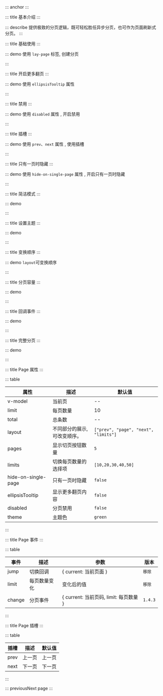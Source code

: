 ::: anchor
:::

::: title 基本介绍
:::

::: describe 提供极致的分页逻辑，既可轻松胜任异步分页，也可作为页面刷新式分页。
:::

::: title 基础使用
:::

::: demo 使用 `lay-page` 标签, 创建分页

<template>
  <lay-page  v-model="currentPage1" :limit="limit" :total="total11"></lay-page>
</template>

<script>
import { ref } from 'vue'

export default {
  setup() {
    const limit = ref(10)
    const total11 = ref(500)
    const currentPage1 = ref(1);

    return {
      limit,
      total1,
      currentPage1
    }
  }
}
</script>

:::

::: title 开启更多翻页
:::

::: demo 使用 `ellipsisTooltip` 属性

<template>
<lay-space direction="vertical" fill wrap size="lg">
    <lay-switch v-model="ellipsisTooltip"></lay-switch>
    <lay-page v-model="currentPage2"  :ellipsisTooltip="ellipsisTooltip" :limit="limit" :total="total_new"></lay-page>
</lay-space>
</template>

<script>
import { ref } from 'vue'

export default {
  setup() {

    const limit = ref(10)
    const total_new = ref(100)
    const currentPage2 = ref(1);
    const ellipsisTooltip = ref(true)
    return {
      limit,
      total_new,
      layout2,
      currentPage2,
      ellipsisTooltip
    }
  }
}
</script>

:::

::: title 禁用
:::

::: demo 使用 `disabled` 属性 , 开启禁用

<template>
<lay-space direction="vertical" fill wrap size="lg">
    <lay-switch v-model="disabled2"></lay-switch>
    <lay-page v-model="currentPage2"  :disabled="disabled2" :limit="limit" :total="total2"></lay-page>
</lay-space>
</template>

<script>
import { ref } from 'vue'

export default {
  setup() {

    const limit = ref(10)
    const total2 = ref(100)
    const currentPage2 = ref(1);
    const disabled2 = ref(true)
    return {
      limit,
      total2,
      layout2,
      currentPage2,
      disabled2
    }
  }
}
</script>

:::

::: title 插槽
:::

::: demo 使用 `prev`、`next` 属性 , 使用插槽

<template>
    <lay-page v-model="currentPage3"  :limit="limit" :total="total3">
    <template  #prev>
    prev
    </template>
    <template  #next>
    next
    </template>
    </lay-page>
</template>

<script>
import { ref } from 'vue'

export default {
  setup() {

    const limit = ref(10)
    const total3 = ref(100)
    const currentPage3 = ref(1);
    return {
      limit,
      total3,
      currentPage3
    }
  }
}
</script>

:::

::: title 只有一页时隐藏
:::

::: demo 使用 `hide-on-single-page` 属性 , 开启只有一页时隐藏

<template>
  <lay-space direction="vertical" fill wrap size="lg">
    <lay-switch v-model="active1"></lay-switch>
    <lay-page :hide-on-single-page="active1" v-model="currentPage"  :limit="limit" :total="total"></lay-page>
  </lay-space>
</template>

<script>
import { ref } from 'vue'

export default {
  setup() {

    const limit = ref(10)
    const total = ref(10)
    const currentPage = ref(1);
    const  active1 = ref(false)
    return {
      limit,
      total,
      layout,
      currentPage,
      active1
    }
  }
}
</script>

:::

::: title 简洁模式
:::

::: demo

<template>
  <lay-page simple   v-model="current1" :total="total1"></lay-page>
</template>

<script>
import { ref } from 'vue'

export default {
  setup() {

    const limit1 = ref(10);
    const total1 = ref(100);
    const current1 = ref(1);

    return {
      limit1,
      total1,
      current1
    }
  }
}
</script>

:::

::: title 设置主题
:::

::: demo

<template>
  <lay-page :limit="limit2" :total="total2" theme="blue"></lay-page>
</template>

<script>
import { ref } from 'vue'

export default {
  setup() {

    const limit2 = ref(10)
    const total2 = ref(100)

    return {
      limit2,
      total2,
    }
  }
}
</script>

:::

::: title 变换顺序
:::

::: demo `layout`可变换顺序

<template>
  <lay-page :limit="limit4" :total="total4" :layout="layout4"></lay-page>
</template>

<script>
import { ref } from 'vue'

export default {
  setup() {

    const limit4 = ref(10)
    const total4 = ref(100)
    const layout4 = ref(["page", "limits", "prev", "refresh", "count", "next",  "skip", ])
    return {
      limit4,
      total4,
      layout4
    }
  }
}
</script>

:::

::: title 分页容量
:::

::: demo

<template>
  <lay-page :limit="limit3" :total="total3"  :limits="limits3"></lay-page>
</template>

<script>
import { ref } from 'vue'

export default {
  setup() {

    const limit3 = ref(5)
    const total3 = ref(125)
    const limits3 = ref([5, 10, 50, 100, 200])

    return {
      limit3,
      total3,
      limits3
    }
  }
}
</script>

:::

::: title 回调事件
:::

::: demo

<template>
  <lay-page :limit="limit4" :total="total4" @change="change4" ></lay-page>
</template>

<script>
import { ref } from 'vue'
import { layer } from "@layui/layui-vue";

export default {
  setup() {

    const limit4 = ref(20)
    const total4 = ref(100)
    const change4 = ({ current, limit }) => {
      layer.msg("current:" + current + " limit:" + limit);
    }

    return {
      limit4,
      total4,
      change4
    }
  }
}
</script>

:::

::: title 完整分页
:::

::: demo

<template>
  <lay-button-container>
    <lay-button type="primary" size="sm" @click="changeCurrent5">update model {{ current5 }}</lay-button>
    <lay-button type="primary" size="sm" @click="changeLimit5">update limit {{ limit5 }}</lay-button>
  </lay-button-container>
  <br/>
  <lay-page v-model="current5"  :layout="layout5" v-model:limit="limit5" :pages="pages5" :total="total5"  @change="change5"></lay-page>
</template>

<script>
import { ref } from 'vue'

export default {
  setup() {

    const limit5 = ref(10)
    const total5 = ref(99)
    const pages5 = ref(7);
    const current5 = ref(1);
    const layout5 = ref(['count', 'prev', 'page', 'next', 'limits',  'refresh', 'skip'])
    const changeCurrent5 = () => {
      current5.value = 2;
    }
    const changeLimit5 = () => {
      limit5.value = 20;
    }
    const change5 = ({ current, limit }) => {
      layer.msg("current:" + current + " limit:" + limit);
    }
    return {
      limit5,
      total5,
      pages5,
      current5,
      layout5,
      changeCurrent5,
      changeLimit5,
      change5
    }
  }
}
</script>

:::

::: title Page 属性
:::

::: table

| 属性                | 描述                         | 默认值                               |
| ------------------- | ---------------------------- | ------------------------------------ |
| v-model             | 当前页                       | --                                   |
| limit               | 每页数量                     | 10                                   |
| total               | 总条数                       | --                                   |
| layout              | 不同部分的展示, 可改变顺序。 | `["prev", "page", "next", "limits"]` |
| pages               | 显示切页按钮数量             | `5`                                  |
| limits              | 切换每页数量的选择项         | `[10,20,30,40,50]`                   |
| hide-on-single-page | 只有一页时隐藏               | `false`                              |
| ellipsisTooltip     | 显示更多翻页内容             | `false`                              |
| disabled            | 分页禁用                     | `false`                              |
| theme               | 主题色                       | `green`                              |

:::

::: title Page 事件
:::

::: table

| 事件   | 描述         | 参数                                   | 版本    |
| ------ | ------------ | -------------------------------------- | ------- |
| jump   | 切换回调     | { current: 当前页面 }                  | `移除`  |
| limit  | 每页数量变化 | 变化后的值                             | `移除`  |
| change | 分页事件     | { current: 当前页码, limit: 每页数量 } | `1.4.3` |

:::

::: title Page 插槽
:::

::: table

| 插槽 | 描述   | 默认值 |
| ---- | ------ | ------ |
| prev | 上一页 | 上一页 |
| next | 下一页 | 下一页 |

:::

::: previousNext page
:::
